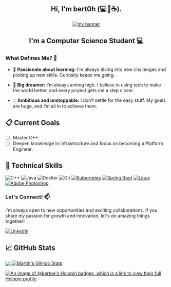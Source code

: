 <h2 align="center"> Hi, I'm bert0h (💻💖☕). </h2>
<p align="center">
  <a href="#" target="_blank" rel="noreferrer"><img src="https://github.com/Berto-e/Berto-e/assets/65825564/c53e930b-7bf5-4f29-a32c-06cd75ceab8c" alt="my banner"></a>  
</p>
<h2 align="center"> I'm a Computer Science Student 💻 </h2>

### What Defines Me? 🚀


- 🧠 **Passionate about learning:** I’m always diving into new challenges and picking up new skills. Curiosity keeps me going.

- 🌌 **Big dreamer:** I’m always aiming high. I believe in using tech to make the world better, and every project gets me a step closer.

- 💡 **Ambitious and unstoppable:** I don’t settle for the easy stuff. My goals are huge, and I’m all in to achieve them.


## 📋 Current Goals
- [ ] Master C++.
- [ ] Deepen knowledge in infrastructure and focus on becoming a Platform Engineer.

## 💼 Technical Skills   

![C++](https://img.shields.io/badge/c++-%2300599C.svg?style=for-the-badge&logo=c%2B%2B&logoColor=white)
![Java](https://img.shields.io/badge/java-%23ED8B00.svg?style=for-the-badge&logo=java&logoColor=white)
![Docker](https://img.shields.io/badge/docker-%230db7ed.svg?style=for-the-badge&logo=docker&logoColor=white)
![Git](https://img.shields.io/badge/git-%23F05033.svg?style=for-the-badge&logo=git&logoColor=white)
[![Kubernetes](https://img.shields.io/badge/Kubernetes-%23326CE5.svg?style=for-the-badge&logo=kubernetes&logoColor=white)](https://kubernetes.io/)
[![Spring Boot](https://img.shields.io/badge/Spring_Boot-%236DB33F.svg?style=for-the-badge&logo=spring&logoColor=white)](https://spring.io/projects/spring-boot)
[![Linux](https://img.shields.io/badge/Linux-%23FCC624.svg?style=for-the-badge&logo=linux&logoColor=black)](https://www.linux.org/)
[![Adobe Photoshop](https://img.shields.io/badge/Adobe%20Photoshop-%230072C6.svg?style=for-the-badge&logo=adobe-photoshop&logoColor=white)](https://www.adobe.com/products/photoshop.html)

### Let's Connect! 📫

I'm always open to new opportunities and exciting collaborations. If you share my passion for growth and innovation, let's do amazing things together!

[![LinkedIn](https://img.shields.io/badge/LinkedIn-Connect-blue)](https://www.linkedin.com/in/alberto-%C3%A1lvarez-bert0h/)

## &#x1f4c8; GitHub Stats

<a href="https://github.com/Berto-e/Berto-e">
  <img align="center" src="https://github-readme-stats.vercel.app/api/top-langs/?username=Berto-e&hide=java,html,tex&title_color=ffffff&text_color=c9cacc&icon_color=2bbc8a&bg_color=1d1f21&langs_count=3" />
</a>
<a href="https://github.com/Berto-e/Berto-e">
  <img align="center" src="https://github-readme-stats.vercel.app/api?username=Berto-e&show_icons=true&line_height=27&count_private=true&title_color=ffffff&text_color=c9cacc&icon_color=2bbc8a&bg_color=1d1f21" alt="Martin's GitHub Stats" />
</a>

[![An image of @bertoe's Holopin badges, which is a link to view their full Holopin profile](https://holopin.me/bertoe)](https://holopin.io/@bertoe)





